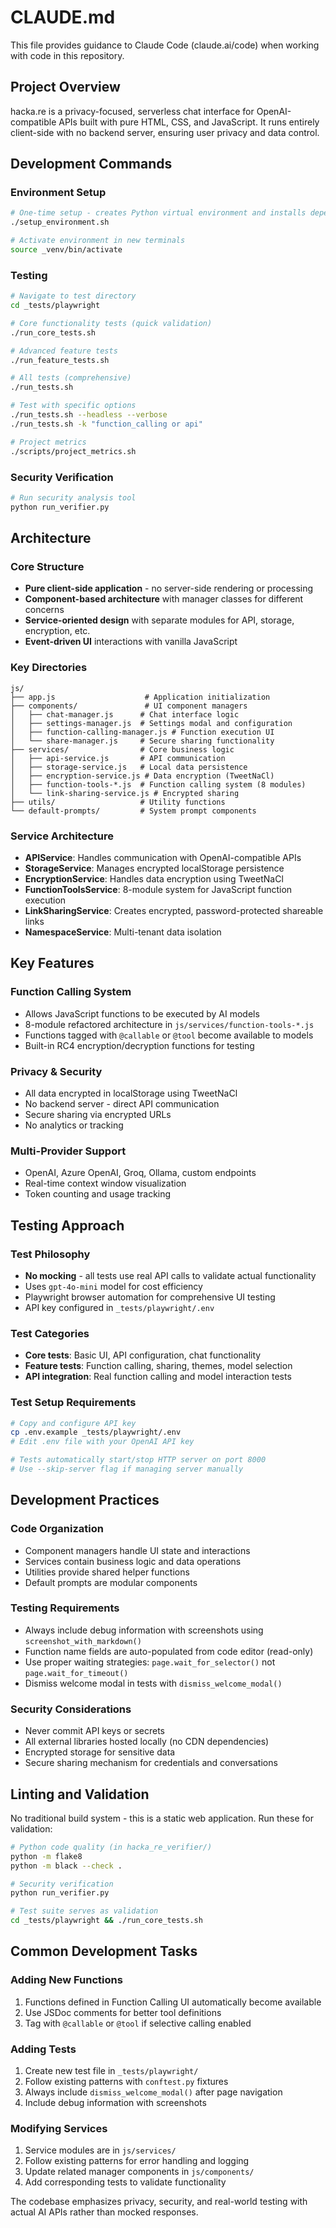# CLAUDE.md

This file provides guidance to Claude Code (claude.ai/code) when working with code in this repository.

## Project Overview

hacka.re is a privacy-focused, serverless chat interface for OpenAI-compatible APIs built with pure HTML, CSS, and JavaScript. It runs entirely client-side with no backend server, ensuring user privacy and data control.

## Development Commands

### Environment Setup
```bash
# One-time setup - creates Python virtual environment and installs dependencies
./setup_environment.sh

# Activate environment in new terminals
source _venv/bin/activate
```

### Testing
```bash
# Navigate to test directory
cd _tests/playwright

# Core functionality tests (quick validation)
./run_core_tests.sh

# Advanced feature tests 
./run_feature_tests.sh

# All tests (comprehensive)
./run_tests.sh

# Test with specific options
./run_tests.sh --headless --verbose
./run_tests.sh -k "function_calling or api"

# Project metrics
./scripts/project_metrics.sh
```

### Security Verification
```bash
# Run security analysis tool
python run_verifier.py
```

## Architecture

### Core Structure
- **Pure client-side application** - no server-side rendering or processing
- **Component-based architecture** with manager classes for different concerns
- **Service-oriented design** with separate modules for API, storage, encryption, etc.
- **Event-driven UI** interactions with vanilla JavaScript

### Key Directories
```
js/
├── app.js                    # Application initialization
├── components/               # UI component managers
│   ├── chat-manager.js      # Chat interface logic
│   ├── settings-manager.js  # Settings modal and configuration
│   ├── function-calling-manager.js # Function execution UI
│   └── share-manager.js     # Secure sharing functionality
├── services/                # Core business logic
│   ├── api-service.js       # API communication
│   ├── storage-service.js   # Local data persistence
│   ├── encryption-service.js # Data encryption (TweetNaCl)
│   ├── function-tools-*.js  # Function calling system (8 modules)
│   └── link-sharing-service.js # Encrypted sharing
├── utils/                   # Utility functions
└── default-prompts/         # System prompt components
```

### Service Architecture
- **APIService**: Handles communication with OpenAI-compatible APIs
- **StorageService**: Manages encrypted localStorage persistence
- **EncryptionService**: Handles data encryption using TweetNaCl
- **FunctionToolsService**: 8-module system for JavaScript function execution
- **LinkSharingService**: Creates encrypted, password-protected shareable links
- **NamespaceService**: Multi-tenant data isolation

## Key Features

### Function Calling System
- Allows JavaScript functions to be executed by AI models
- 8-module refactored architecture in `js/services/function-tools-*.js`
- Functions tagged with `@callable` or `@tool` become available to models
- Built-in RC4 encryption/decryption functions for testing

### Privacy & Security
- All data encrypted in localStorage using TweetNaCl
- No backend server - direct API communication
- Secure sharing via encrypted URLs
- No analytics or tracking

### Multi-Provider Support
- OpenAI, Azure OpenAI, Groq, Ollama, custom endpoints
- Real-time context window visualization
- Token counting and usage tracking

## Testing Approach

### Test Philosophy
- **No mocking** - all tests use real API calls to validate actual functionality
- Uses `gpt-4o-mini` model for cost efficiency
- Playwright browser automation for comprehensive UI testing
- API key configured in `_tests/playwright/.env`

### Test Categories
- **Core tests**: Basic UI, API configuration, chat functionality
- **Feature tests**: Function calling, sharing, themes, model selection
- **API integration**: Real function calling and model interaction tests

### Test Setup Requirements
```bash
# Copy and configure API key
cp .env.example _tests/playwright/.env
# Edit .env file with your OpenAI API key

# Tests automatically start/stop HTTP server on port 8000
# Use --skip-server flag if managing server manually
```

## Development Practices

### Code Organization
- Component managers handle UI state and interactions
- Services contain business logic and data operations
- Utilities provide shared helper functions
- Default prompts are modular components

### Testing Requirements
- Always include debug information with screenshots using `screenshot_with_markdown()`
- Function name fields are auto-populated from code editor (read-only)
- Use proper waiting strategies: `page.wait_for_selector()` not `page.wait_for_timeout()`
- Dismiss welcome modal in tests with `dismiss_welcome_modal()`

### Security Considerations
- Never commit API keys or secrets
- All external libraries hosted locally (no CDN dependencies)
- Encrypted storage for sensitive data
- Secure sharing mechanism for credentials and conversations

## Linting and Validation

No traditional build system - this is a static web application. Run these for validation:

```bash
# Python code quality (in hacka_re_verifier/)
python -m flake8
python -m black --check .

# Security verification
python run_verifier.py

# Test suite serves as validation
cd _tests/playwright && ./run_core_tests.sh
```

## Common Development Tasks

### Adding New Functions
1. Functions defined in Function Calling UI automatically become available
2. Use JSDoc comments for better tool definitions
3. Tag with `@callable` or `@tool` if selective calling enabled

### Adding Tests
1. Create new test file in `_tests/playwright/`
2. Follow existing patterns with `conftest.py` fixtures
3. Always include `dismiss_welcome_modal()` after page navigation
4. Include debug information with screenshots

### Modifying Services
1. Service modules are in `js/services/`
2. Follow existing patterns for error handling and logging
3. Update related manager components in `js/components/`
4. Add corresponding tests to validate functionality

The codebase emphasizes privacy, security, and real-world testing with actual AI APIs rather than mocked responses.